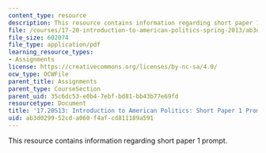 ```yaml
---
content_type: resource
description: This resource contains information regarding short paper 1 prompt.
file: /courses/17-20-introduction-to-american-politics-spring-2013/ab3d029952cda060f4afcd811189a591_MIT17_20S13_Paper1Prompt.pdf
file_size: 602074
file_type: application/pdf
learning_resource_types:
- Assignments
license: https://creativecommons.org/licenses/by-nc-sa/4.0/
ocw_type: OCWFile
parent_title: Assignments
parent_type: CourseSection
parent_uid: 35c6dc53-e0b4-7ebf-bd81-bb43b77e69fd
resourcetype: Document
title: '17.20S13: Introduction to American Politics: Short Paper 1 Prompt'
uid: ab3d0299-52cd-a060-f4af-cd811189a591
---
```

This resource contains information regarding short paper 1 prompt.